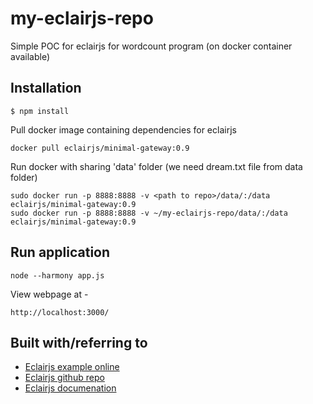 # my-eclairjs-repo

Simple POC for eclairjs for wordcount program (on docker container available)

## Installation

```
$ npm install
```

Pull docker image containing dependencies for eclairjs

```
docker pull eclairjs/minimal-gateway:0.9
```
Run docker with sharing 'data' folder (we need dream.txt file from data folder)

```
sudo docker run -p 8888:8888 -v <path to repo>/data/:/data eclairjs/minimal-gateway:0.9
sudo docker run -p 8888:8888 -v ~/my-eclairjs-repo/data/:/data eclairjs/minimal-gateway:0.9
```

## Run application

```
node --harmony app.js
```
View webpage at - 

```
http://localhost:3000/
```
## Built with/referring to

* [Eclairjs example online](http://www.techglows.com/write-your-first-node-js-express-app-with-eclairjs/)
* [Eclairjs github repo](https://github.com/EclairJS/eclairjs)
* [Eclairjs documenation](https://eclairjs.github.io/)


